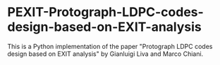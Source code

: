 # PEXIT-Protograph-LDPC-codes-design-based-on-EXIT-analysis
This is a Python implementation of the paper "Protograph LDPC codes design based on EXIT analysis" by Gianluigi Liva and Marco Chiani. 
